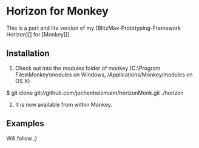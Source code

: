 # Horizon for Monkey

This is a port and lite version of my [BlitzMax-Prototyping-Framework Horizon][] for [Monkey][].

## Installation

1. Check out into the modules folder of monkey (C:\Program Files\Monkey\modules on Windows, /Applications/Monkey/modules on OS X)

$ git clone git://github.com/jochenheizmann/horizonMonk.git ./horizon

2. It is now available from within Monkey.

## Examples

Will follow ;)

